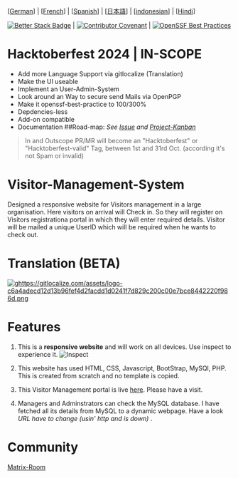
[[German](https://github.com/T1z3n/Visitor-Management-System/blob/master/de-DE/README.md)] | [[French](https://github.com/T1z3n/Visitor-Management-System/blob/master/fr-FR/README.md)] | [[Spanish](https://github.com/T1z3n/Visitor-Management-System/blob/master/es/README.md)] | [[日本語](https://github.com/T1z3n/Visitor-Management-System/blob/master/ja/README.md)] | [[indonesian](https://github.com/T1z3n/Visitor-Management-System/blob/master/id/README.md)] | [[Hindi](https://github.com/T1z3n/Visitor-Management-System/blob/master/hi/README.md)]




[![Better Stack Badge](https://uptime.betterstack.com/status-badges/v3/monitor/1gx66.svg)](https://uptime.betterstack.com/?utm_source=status_badge) | [![Contributor Covenant](https://img.shields.io/badge/Contributor%20Covenant-2.1-4baaaa.svg)](https://github.com/T1z3n/Visitor-Management-System/blob/master/CODE_OF_CONDUCT.md) | [![OpenSSF Best Practices](https://www.bestpractices.dev/projects/9497/badge)](https://www.bestpractices.dev/projects/9497)
# Hacktoberfest 2024 | IN-SCOPE

- Add more Language Support via gitlocalize (Translation)
- Make the UI useable
- Implement an User-Admin-System
- Look around an Way to secure send Mails via OpenPGP
- Make it openssf-best-practice to 100/300%
- Depdencies-less
- Add-on compatible
- Documentation
##Road-map: _See [Issue](https://github.com/T1z3n/Visitor-Management-System/issues) and [Project-Kanban](https://github.com/T1z3n/Visitor-Management-System/discussions/15)_
> In and Outscope PR/MR will become an "Hacktoberfest" or "Hacktoberfest-valid" Tag, between 1st and 31rd Oct. (according it's not Spam or invalid)
 
# Visitor-Management-System

Designed a responsive website for Visitors management in a large organisation. Here visitors on arrival will Check in. So they will register on Visitors registrationa portal in which they will enter required details. Visitor will be mailed a unique UserID which will be required when he wants to check out.

# Translation (BETA)
[![ghttps://gitlocalize.com/assets/logo-c6a4adecd12d13b96fef4d2facdd1d0241f7d829c200c00e7bce8442220f986d.png](https://gitlocalize.com/repo/9792/whole_project/badge.svg)](https://gitlocalize.com/repo/9792?utm_source=badge)

# Features

1) This is a <b>responsive website</b> and will work on all devices. Use inspect to experience it.
![Inspect](https://i.imgur.com/CtRWDds.png)

2) This website has used HTML, CSS, Javascript, BootStrap, MySQl, PHP. This is created from scratch and no template is copied.

3) This Visitor Management portal is live [here](https://t1z3n.github.io/Visitor-Management-System/). Please have a visit.

4) Managers and Adminstrators can check the MySQL database. I have fetched all its details from MySQL to a dynamic webpage. Have a look <i> URL have to change (usin' http and is down) </i>.

# Community
[Matrix-Room](https://matrix.to/#/#VMS_projects:tchncs.de)
